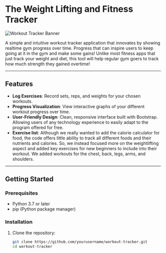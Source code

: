 # The Weight Lifting and Fitness Tracker

![Workout Tracker Banner](https://via.placeholder.com/1000x300.png?text=Workout+Tracker)

A simple and intuitive workout tracker application that innovates by showing realtime gym progress over time. Progress that can inspire users to keep going at it in the gym and make some gains! Unlike most fitness apps that just track your weight and diet, this tool will help regular gym goers to track how much strength they gained overtime!

---

## Features

- **Log Exercises**: Record sets, reps, and weights for your chosen workouts. 
- **Progress Visualization**: View interactive graphs of your different workout progress over time. 
- **User-Friendly Design**: Clean, responsive interface built with Bootstrap. Allowing users of any technology experience to easily adapt to the program offered for free.
- **Exercise list**: Although we really wanted to add the calorie calculator for food, the code offers little ability to track all different foods and their nutrients and calories. So, we instead focused more on the weightlifting aspect and added key exercises for new beginners to include into their workout. We added workouts for the chest, back, legs, arms, and shoulders. 
---

## Getting Started

### Prerequisites

- Python 3.7 or later
- pip (Python package manager)

### Installation

1. Clone the repository:
   ```bash
   git clone https://github.com/yourusername/workout-tracker.git
   cd workout-tracker
